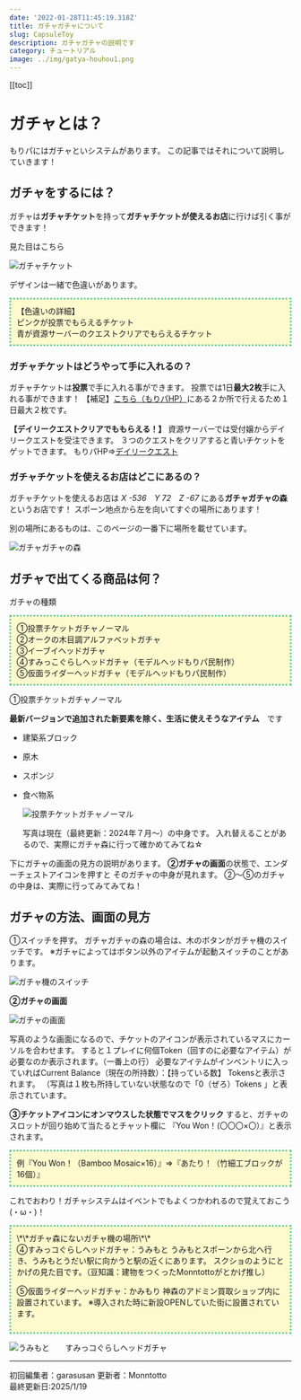 ```yaml
---
date: '2022-01-28T11:45:19.318Z'
title: ガチャガチャについて
slug: CapsuleToy
description: ガチャガチャの説明です
category: チュートリアル
image: ../img/gatya-houhou1.png
---
```

[[toc]]

# ガチャとは？

もりパにはガチャといシステムがあります。
この記事ではそれについて説明していきます！

## ガチャをするには？

ガチャは**ガチャチケット**を持って**ガチャチケットが使えるお店**に行けば引く事ができます！

見た目はこちら

![ガチャチケット](/img/gatyaticket-mitame.png "ガチャチケット")

デザインは一緒で色違いがあります。

<div style="background:#fffacd;padding:10px;border:3px dotted #66cdaa;">
【色違いの詳細】</br>
ピンクが投票でもらえるチケット</br>
青が資源サーバーのクエストクリアでもらえるチケット
</div>

### ガチャチケットはどうやって手に入れるの？

ガチャチケットは**投票**で手に入れる事ができます。
投票では1日**最大2枚**手に入れる事ができます！
【補足】[こちら（もりパHP）](https://morino.party/vote)にある２か所で行えるため１日最大２枚です。

**【デイリークエストクリアでももらえる！】**
資源サーバーでは受付嬢からデイリークエストを受注できます。
３つのクエストをクリアすると青いチケットをゲットできます。
もりパHP⇒[デイリークエスト](https://morino.party/feature/dailyquest)

### ガチャチケットを使えるお店はどこにあるの？

ガチャチケットを使えるお店は
*X -536　Y 72　Z -67*
にある**ガチャガチャの森**というお店です！
スポーン地点から左を向いてすぐの場所にあります！

別の場所にあるものは、このページの一番下に場所を載せています。

![ガチャガチャの森](/img/gatyamori.jpg "ガチャガチャの森")

## ガチャで出てくる商品は何？

ガチャの種類

<div style="background:#fffacd;padding:10px;border:3px dotted #66cdaa;">
①投票チケットガチャノーマル</br>
②オークの木目調アルファベットガチャ</br>
③イーブイヘッドガチャ</br>
④すみっこぐらしヘッドガチャ（モデルヘッドもりパ民制作）</br>
⑤仮面ライダーヘッドガチャ（モデルヘッドもりパ民制作）</br>
</div>

①投票チケットガチャノーマル

**最新バージョンで追加された新要素を除く、生活に使えそうなアイテム**　です

* 建築系ブロック
* 原木
* スポンジ
* 食べ物系

  ![投票チケットガチャノーマル](/img/gatya-nakami-example.jpeg "投票チケットガチャノーマル")

  写真は現在（最終更新：2024年７月～）の中身です。
  入れ替えることがあるので、実際にガチャ森に行って確かめてみてね☆

下にガチャの画面の見方の説明があります。
**②ガチャの画面**の状態で、エンダーチェストアイコンを押すと
そのガチャの中身が見れます。
②～⑤のガチャの中身は、実際に行ってみてみてね！

## ガチャの方法、画面の見方

①スイッチを押す。
ガチャガチャの森の場合は、木のボタンがガチャ機のスイッチです。
※ガチャによってはボタン以外のアイテムが起動スイッチのことがあります。

![ガチャ機のスイッチ](/img/gatya-houhou1.png "ガチャ機のスイッチ")

**②ガチャの画面**

![ガチャの画面](/img/gatya-token-.png "ガチャの画面")

写真のような画面になるので、チケットのアイコンが表示されているマスにカーソルを合わせます。
すると１プレイに何個Token（回すのに必要なアイテム）が必要なのか表示されます。（一番上の行）
必要なアイテムがインベントリに入っていればCurrent Balance（現在の所持数）：【持っている数】 Tokensと表示されます。
（写真は１枚も所持していない状態なので「0（ぜろ）Tokens 」と表示されています。

**③チケットアイコンにオンマウスした状態でマスをクリック**
すると、ガチャのスロットが回り始めて当たるとチャット欄に
『You Won！(〇〇〇×〇）』と表示されます。

<div style="background:#fffacd;padding:10px;border:3px dotted #66cdaa;">
例『You Won！（Bamboo Mosaic×16）』⇒『あたり！（竹細工ブロックが16個）』
</div>

これでおわり！ガチャシステムはイベントでもよくつかわれるので覚えておこう(・ω・)！

<div style="background:#fffacd;padding:10px;border:3px dotted #66cdaa;">
\*\*ガチャ森にないガチャ機の場所\*\*</br>
④すみっコぐらしヘッドガチャ：うみもと
うみもとスポーンから北へ行き、うみもとうだい駅に向かうと駅の近くにあります。
スクショのようにとかげの見た目です。（豆知識：建物をつくったMonntottoがとかげ推し）

⑤仮面ライダーヘッドガチャ：かみもり
神森のアドミン買取ショップ内に設置されています。
※導入された時に新設OPENしていた街に設置されています。

</div>

![うみもと　　すみっコぐらしヘッドガチャ](/img/umimoto-gatya.png "うみもと　　すみっコぐらしヘッドガチャ")

- - -

初回編集者：garasusan
更新者：Monntotto\
最終更新日:2025/1/19
